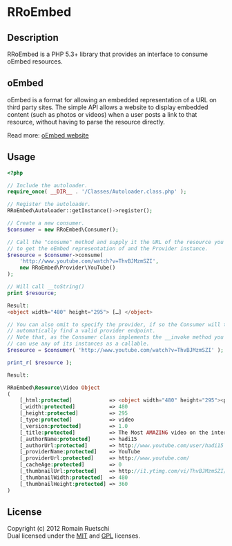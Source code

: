 RRoEmbed
========

Description
-----------

RRoEmbed is a PHP 5.3+ library that provides an interface to consume oEmbed resources.

oEmbed
------

oEmbed is a format for allowing an embedded representation of a URL on third party sites.
The simple API allows a website to display embedded content (such as photos or videos)
when a user posts a link to that resource, without having to parse the resource directly.

Read more: [oEmbed website](http://www.oembed.com/)

Usage
-----

```php
<?php

// Include the autoloader.
require_once( __DIR__ . '/Classes/Autoloader.class.php' );

// Register the autoloader.
RRoEmbed\Autoloader::getInstance()->register();

// Create a new consumer.
$consumer = new RRoEmbed\Consumer();

// Call the "consume" method and supply it the URL of the resource you'd like
// to get the oEmbed representation of and the Provider instance.
$resource = $consumer->consume(
    'http://www.youtube.com/watch?v=ThvBJMzmSZI',
    new RRoEmbed\Provider\YouTube()
);

// Will call __toString()
print $resource;

Result:
<object width="480" height="295"> […] </object>

// You can also omit to specify the provider, if so the Consumer will try to
// automatically find a valid provider endpoint.
// Note that, as the Consumer class implements the __invoke method you
// can use any of its instances as a callable.
$resource = $consumer( 'http://www.youtube.com/watch?v=ThvBJMzmSZI' );

print_r( $resource );

Result:

RRoEmbed\Resource\Video Object
(
    [_html:protected]            => <object width="480" height="295"><param name="movie" […]
    [_width:protected]           => 480
    [_height:protected]          => 295
    [_type:protected]            => video
    [_version:protected]         => 1.0
    [_title:protected]           => The Most AMAZING video on the internet #Egypt #jan25
    [_authorName:protected]      => hadi15
    [_authorUrl:protected]       => http://www.youtube.com/user/hadi15
    [_providerName:protected]    => YouTube
    [_providerUrl:protected]     => http://www.youtube.com/
    [_cacheAge:protected]        => 0
    [_thumbnailUrl:protected]    => http://i1.ytimg.com/vi/ThvBJMzmSZI/hqdefault.jpg
    [_thumbnailWidth:protected]  => 480
    [_thumbnailHeight:protected] => 360
)
```
    
License
-------
Copyright (c) 2012 Romain Ruetschi  
Dual licensed under the [MIT](http://opensource.org/licenses/mit-license.html) and [GPL](http://www.gnu.org/licenses/gpl-2.0.html) licenses.
